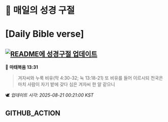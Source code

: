 # 🙏 매일의 성경 구절
# [Daily Bible verse]
## [![README에 성경구절 업데이트](https://github.com/DONGSUKA/first_test/actions/workflows/update-readme-bible.yml/badge.svg)](https://github.com/DONGSUKA/first_test/actions/workflows/update-readme-bible.yml)
<!-- START_BIBLE_VERSE -->
📖 **마태복음 13:31**
> 겨자씨와 누룩 비유(막 4:30-32; 눅 13:18-21) 또 비유를 들어 이르시되 천국은 마치 사람이 자기 밭에 갖다 심은 겨자씨 한 알 같으니

🕊️ _업데이트 시각: 2025-08-21 00:21:00 KST_
  <!-- END_BIBLE_VERSE -->
## GITHUB_ACTION
